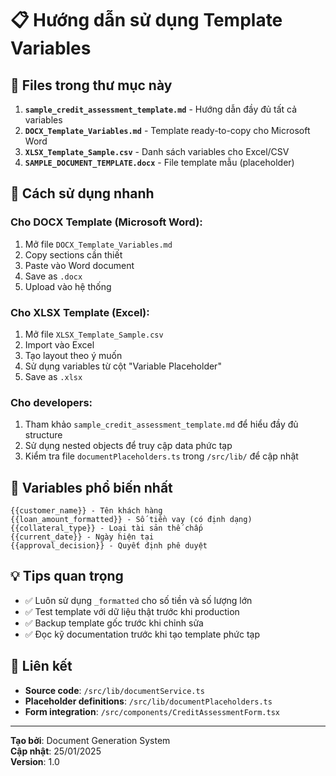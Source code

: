 # 📋 Hướng dẫn sử dụng Template Variables

## 📁 Files trong thư mục này

1. **`sample_credit_assessment_template.md`** - Hướng dẫn đầy đủ tất cả variables
2. **`DOCX_Template_Variables.md`** - Template ready-to-copy cho Microsoft Word
3. **`XLSX_Template_Sample.csv`** - Danh sách variables cho Excel/CSV
4. **`SAMPLE_DOCUMENT_TEMPLATE.docx`** - File template mẫu (placeholder)

## 🚀 Cách sử dụng nhanh

### Cho DOCX Template (Microsoft Word):
1. Mở file `DOCX_Template_Variables.md`
2. Copy sections cần thiết
3. Paste vào Word document
4. Save as `.docx`
5. Upload vào hệ thống

### Cho XLSX Template (Excel):
1. Mở file `XLSX_Template_Sample.csv` 
2. Import vào Excel
3. Tạo layout theo ý muốn
4. Sử dụng variables từ cột "Variable Placeholder"
5. Save as `.xlsx`

### Cho developers:
1. Tham khảo `sample_credit_assessment_template.md` để hiểu đầy đủ structure
2. Sử dụng nested objects để truy cập data phức tạp
3. Kiểm tra file `documentPlaceholders.ts` trong `/src/lib/` để cập nhật

## 🎯 Variables phổ biến nhất

```
{{customer_name}} - Tên khách hàng
{{loan_amount_formatted}} - Số tiền vay (có định dạng)
{{collateral_type}} - Loại tài sản thế chấp
{{current_date}} - Ngày hiện tại
{{approval_decision}} - Quyết định phê duyệt
```

## 💡 Tips quan trọng

- ✅ Luôn sử dụng `_formatted` cho số tiền và số lượng lớn
- ✅ Test template với dữ liệu thật trước khi production
- ✅ Backup template gốc trước khi chỉnh sửa
- ✅ Đọc kỹ documentation trước khi tạo template phức tạp

## 🔗 Liên kết

- **Source code**: `/src/lib/documentService.ts`
- **Placeholder definitions**: `/src/lib/documentPlaceholders.ts`
- **Form integration**: `/src/components/CreditAssessmentForm.tsx`

---

**Tạo bởi**: Document Generation System  
**Cập nhật**: 25/01/2025  
**Version**: 1.0